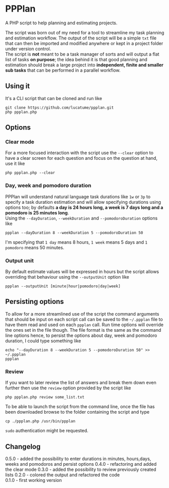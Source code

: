 # PPPlan

A PHP script to help planning and estimating projects.

The script was born out of my need for a tool to streamline my task planning and estimation workflow. The output of the script will be a simple <code>txt</code> file that can then be imported and modified anywhere or kept in a project folder under version control.  
The script is **not** meant to be a task manager of sorts and will output a flat list of tasks **on purpose**; the idea behind it is that good planning and estimation should break a large project into **independent, finite and smaller sub tasks** that can be performed in a parallel workflow.

## Using it
It's a CLI script that can be cloned and run like
    
    git clone https://github.com/lucatume/ppplan.git
    php ppplan.php


## Options

### Clear mode
For a more focused interaction with the script use the <code>--clear</code> option to have a clear screen for each question and focus on the question at hand, use it like

    php ppplan.php --clear

### Day, week and pomodoro duration
PPPlan will understand natural language task durations like `1w` or `3p` to specify a task duration estimation and will allow specifying durations using options too; by defaults **a day is 24 hours long, a week is 7 days long and a pomodoro is 25 minutes long**.  
Using the `--dayDuration`, `--weekDuration` and `--pomodoroDuration` options like

    ppplan --dayDuration 8 --weekDuration 5 --pomodoroDuration 50

I'm specifying that `1 day` means 8 hours, `1 week` means 5 days and `1 pomodoro` means 50 minutes.  

### Output unit
By default estimate values will be expressed in hours but the script allows overriding that behaviour using the `--outputUnit` option like

    ppplan --outputUnit [minute|hour|pomodoro|day|week]
## Persisting options
To allow for a more streamlined use of the script the command arguments that should be input on each script call can be saved to the `~/.ppplan` file to have them read and used on each `ppplan` call. Run time options will override the ones set in the file though. The file format is the same as the command line options hence, to persist the options about day, week and pomodoro duration, I could type something like
    
    echo "--dayDuration 8 --weekDuration 5 --pomodoroDuration 50" >> ~/.ppplan
    ppplan
    
### Review
If you want to later review the list of answers and break them down even further then use the <code>review</code> option provided by the script like

    php ppplan.php review some_list.txt

To be able to launch the script from the command line, once the file has been downloaded browse to the folder containing the script and type

    cp ./ppplan.php /usr/bin/ppplan

<code>sudo</code> authentication might be requested.

## Changelog
0.5.0 - added the possibility to enter durations in minutes, hours,days, weeks and pomodoros and persist options
0.4.0 - refactoring and added the clear mode
0.3.0 - added the possibility to review previously created lists
0.2.0 - colored the output and refactored the code  
0.1.0 - first working version
